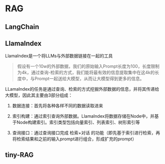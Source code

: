 # RAG



## LangChain





## LlamaIndex

LlamaIndex是一个将LLMs与外部数据链接在一起的工具

> 假设有一个10w的外部数据，我们的原始输入Prompt长度为100，长度限制为4k，通过查询-检索的方式，我们能将最有效的信息提取集中在这4k的长度中，与Prompt一起送给大模型，从而让大模型得到更多的信息。



LLamaIndex的任务是通过查询、检索的方式挖掘外部数据的信息，并将其传递给大模型，因此其主要由3部分组成：

1. 数据连接：首先将各种各样不同的数据读取进来

2. 索引构建：通过索引查询外部数据。LlamaIndex将数据存储在Node中，并基于Node构建索引。索引类型包括向量索引、列表索引、树形索引等
3. 查询接口：通过查询接口完成 检索+对话 的功能（即先基于索引进行检索，再将检索结果和之前的输入prompt进行组合，形成扩充的prompt）



## tiny-RAG





